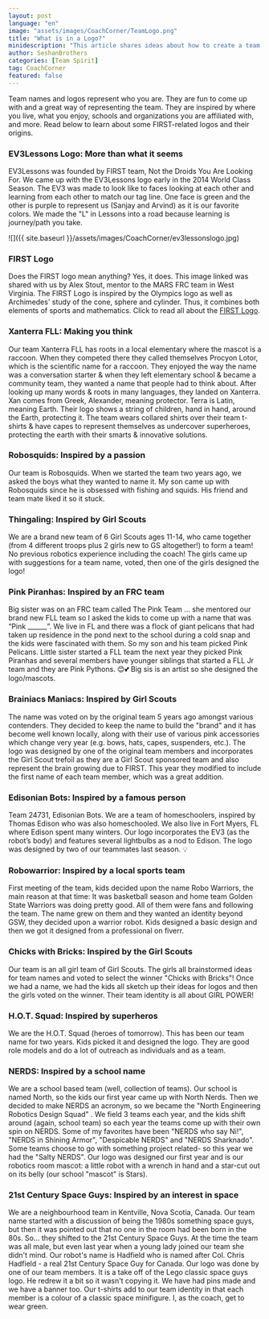 ```yaml
---
layout: post
language: "en"
image: "assets/images/CoachCorner/TeamLogo.png"
title: "What is in a Logo?"
minidescription: "This article shares ideas about how to create a team logo"
author: SeshanBrothers
categories: [Team Spirit]
tag: CoachCorner
featured: false
---
```


Team names and logos represent who you are.  They are fun to come up with and a great way of representing the team. They are inspired by where you live, what you enjoy, schools and organizations you are affiliated with, and more.  Read below to learn about some FIRST-related logos and their origins.

### EV3Lessons Logo: More than what it seems

EV3Lessons was founded by FIRST team, Not the Droids You Are Looking For. We came up with the EV3Lessons logo early in the 2014 World Class Season.  The EV3 was made to look like to faces looking at each other and learning from each other to match our tag line. One face is green and the other is purple to represent us (Sanjay and Arvind) as it is our favorite colors. We made the "L" in Lessons into a road because learning is journey/path you take.

![]({{ site.baseurl }}/assets/images/CoachCorner/ev3lessonslogo.jpg)

### FIRST Logo

Does the FIRST logo mean anything? Yes, it does. This image linked was shared with us by Alex Stout, mentor to the MARS FRC team in West Virginia.  The FIRST Logo is inspired by the Olympics logo as well as Archimedes' study of the cone, sphere and cylinder. Thus, it combines both elements of sports and mathematics.  Click to read all about the <a href="/images/coachcorner/FIRSTLogo.jpg">FIRST Logo</a>.

### Xanterra FLL: Making you think

Our team Xanterra FLL has roots in a local elementary where the mascot is a raccoon. When they competed there they called themselves Procyon Lotor, which is the scientific name for a raccoon. They enjoyed the way the name was a conversation starter & when they left elementary school & became a community team, they wanted a name that people had to think about. After looking up many words & roots in many languages, they landed on Xanterra. Xan comes from Greek, Alexander, meaning protector. Terra is Latin, meaning Earth. Their logo shows a string of children, hand in hand, around the Earth, protecting it. The team wears collared shirts over their team t-shirts & have capes to represent themselves as undercover superheroes, protecting the earth with their smarts & innovative solutions.

### Robosquids: Inspired by a passion

Our team is Robosquids. When we started the team two years ago, we asked the boys what they wanted to name it. My son came up with Robosquids since he is obsessed with fishing and squids. His friend and team mate liked it so it stuck.

### Thingaling: Inspired by Girl Scouts

We are a brand new team of 6 Girl Scouts ages 11-14, who came together (from 4 different troops plus 2 girls new to GS altogether!) to form a team! No previous robotics experience including the coach! The girls came up with suggestions for a team name, voted, then one of the girls designed the logo!

### Pink Piranhas: Inspired by an FRC team

Big sister was on an FRC team called The Pink Team ... she mentored our brand new FLL team so I asked the kids to come up with a name that was “Pink ______”. We live in FL and there was a flock of giant pelicans that had taken up residence in the pond next to the school during a cold snap and the kids were fascinated with them. So my son and his team picked Pink Pelicans. Little sister started a FLL team the next year they picked Pink Piranhas and several members have younger siblings that started a FLL Jr team and they are Pink Pythons. 😊💕 Big sis is an artist so she designed the logo/mascots.

### Brainiacs Maniacs: Inspired by Girl Scouts

The name was voted on by the original team 5 years ago amongst various contenders. They decided to keep the name to build the "brand" and it has become well known locally, along with their use of various pink accessories which change very year (e.g. bows, hats, capes, suspenders, etc.). The logo was designed by one of the original team members and incorporates the Girl Scout trefoil as they are a Girl Scout sponsored team and also represent the brain growing due to FIRST. This year they modified to include the first name of each team member, which was a great addition.

### Edisonian Bots: Inspired by a famous person

Team 24731, Edisonian Bots. We are a team of homeschoolers, inspired by Thomas Edison who was also homeschooled. We also live in Fort Myers, FL where Edison spent many winters. Our logo incorporates the EV3 (as the robot’s body) and features several lightbulbs as a nod to Edison. The logo was designed by two of our teammates last season. 💡

### Robowarrior: Inspired by a local sports team

First meeting of the team, kids decided upon the name Robo Warriors, the main reason at that time: It was basketball season and home team Golden State Warriors was doing pretty good. All of them were fans and following the team. The name grew on them and they wanted an identity beyond GSW, they decided upon a warrior robot. Kids designed a basic design and then we got it designed from a professional on fiverr.

### Chicks with Bricks: Inspired by the Girl Scouts

Our team is an all girl team of Girl Scouts. The girls all brainstormed ideas for team names and voted to select the winner "Chicks with Bricks"! Once we had a name, we had the kids all sketch up their ideas for logos and then the girls voted on the winner. Their team identity is all about GIRL POWER!

### H.O.T. Squad: Inspired by superheros

We are the H.O.T. Squad (heroes of tomorrow). This has been our team name for two years. Kids picked it and designed the logo. They are good role models and do a lot of outreach as individuals and as a team.

### NERDS: Inspired by a school name

We are a school based team (well, collection of teams). Our school is named North, so the kids our first year came up with North Nerds. Then we decided to make NERDS an acronym, so we became the "North Engineering Robotics Design Squad" . We field 3 teams each year, and the kids shift around (again, school team) so each year the teams come up with their own spin on NERDS. Some of my favorites have been "NERDS who say Ni!", "NERDS in Shining Armor", "Despicable NERDS" and "NERDS Sharknado". Some teams choose to go with something project related- so this year we had the "Salty NERDS". Our logo was designed our first year and is our robotics room mascot: a little robot with a wrench in hand and a star-cut out on its belly (our school "mascot" is Stars).

### 21st Century Space Guys: Inspired by an interest in space

We are a neighbourhood team in Kentville, Nova Scotia, Canada. Our team name started with a discussion of being the 1980s something space guys, but then it was pointed out that no one in the room had been born in the 80s. So... they shifted to the 21st Century Space Guys. At the time the team was all male, but even last year when a young lady joined our team she didn't mind. Our robot's name is Hadfield who is named after Col. Chris Hadfield - a real 21st Century Space Guy for Canada. Our logo was done by one of our team members. It is a take off of the Lego classic space guys logo. He redrew it a bit so it wasn't copying it. We have had pins made and we have a banner too. Our t-shirts add to our team identity in that each member is a colour of a classic space minifigure. I, as the coach, get to wear green.
